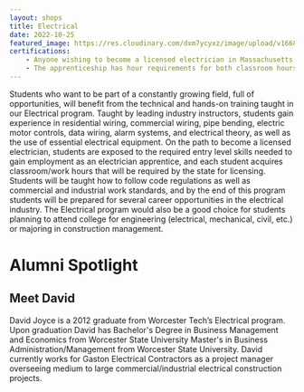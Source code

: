 ```yaml
---
layout: shops
title: Electrical
date: 2022-10-25
featured_image: https://res.cloudinary.com/dxm7ycyxz/image/upload/v1668016860/2022/04/troy-bridges-kXC6XhVL1e4-unsplash-1_dxqsut.jpg
certifications: 
    - Anyone wishing to become a licensed electrician in Massachusetts must serve an apprenticeship. 
    - The apprenticeship has hour requirements for both classroom hours and work hours.
---
```


Students who want to be part of a constantly growing field, full of opportunities, will benefit from the technical and hands-on training taught in our Electrical program.  Taught by leading industry instructors, students gain experience in residential wiring, commercial wiring, pipe bending, electric motor controls, data wiring, alarm systems, and electrical theory, as well as the use of essential electrical equipment. On the path to become a licensed electrician, students are exposed to the required entry level skills needed to gain employment as an electrician apprentice, and each student acquires classroom/work hours that will be required by the state for licensing. Students will be taught how to follow code regulations as well as commercial and industrial work standards, and by the end of this program students will be prepared for several career opportunities in the electrical industry. The Electrical program would also be a good choice for students planning to attend college for engineering (electrical, mechanical, civil, etc.) or majoring in construction management.

# Alumni Spotlight

## Meet David
 David Joyce is a 2012 graduate from Worcester Tech’s  Electrical program. Upon graduation David has Bachelor's Degree in Business Management and Economics from Worcester State University Master's in Business Administration/Management from Worcester State University. David currently works for Gaston Electrical Contractors as a project manager overseeing medium to large commercial/industrial electrical construction projects. 



